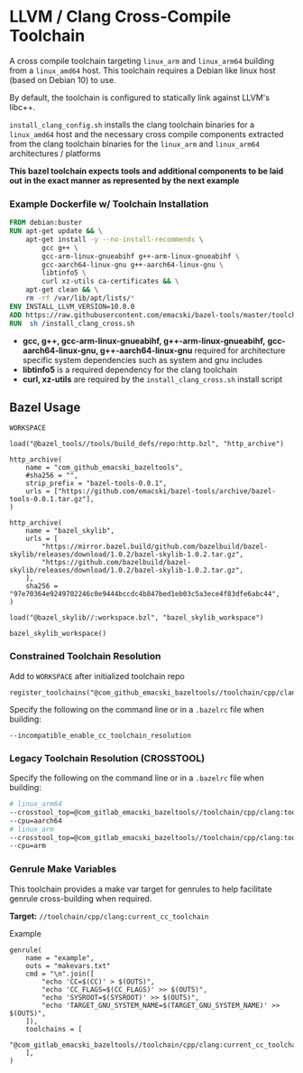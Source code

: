 # LLVM / Clang Cross-Compile Toolchain

A cross compile toolchain targeting `linux_arm` and `linux_arm64` building from
a `linux_amd64` host. This toolchain requires a Debian like linux host (based on
Debian 10) to use.

By default, the toolchain is configured to statically link against LLVM's libc++.

`install_clang_config.sh` installs the clang toolchain binaries for a `linux_amd64`
host and the necessary cross compile components extracted from the clang toolchain
binaries for the `linux_arm` and `linux_arm64` architectures / platforms

**This bazel toolchain expects tools and additional components to be laid out**
**in the exact manner as represented by the next example**

### Example Dockerfile w/ Toolchain Installation

```dockerfile
FROM debian:buster
RUN apt-get update && \
    apt-get install -y --no-install-recommends \
        gcc g++ \
        gcc-arm-linux-gnueabihf g++-arm-linux-gnueabihf \
        gcc-aarch64-linux-gnu g++-aarch64-linux-gnu \
        libtinfo5 \
        curl xz-utils ca-certificates && \
    apt-get clean && \
    rm -rf /var/lib/apt/lists/*
ENV INSTALL_LLVM_VERSION=10.0.0
ADD https://raw.githubusercontent.com/emacski/bazel-tools/master/toolchain/cpp/clang/install_clang_cross.sh /
RUN  sh /install_clang_cross.sh
```

 * **gcc, g++, gcc-arm-linux-gnueabihf, g++-arm-linux-gnueabihf,**
   **gcc-aarch64-linux-gnu, g++-aarch64-linux-gnu** required for architecture
   specific system dependencies such as system and gnu includes
 * **libtinfo5** is a required dependency for the clang toolchain
 * **curl, xz-utils** are required by the `install_clang_cross.sh` install script

## Bazel Usage

`WORKSPACE`
```
load("@bazel_tools//tools/build_defs/repo:http.bzl", "http_archive")

http_archive(
    name = "com_github_emacski_bazeltools",
    #sha256 = "",
    strip_prefix = "bazel-tools-0.0.1",
    urls = ["https://github.com/emacski/bazel-tools/archive/bazel-tools-0.0.1.tar.gz"],
)

http_archive(
    name = "bazel_skylib",
    urls = [
        "https://mirror.bazel.build/github.com/bazelbuild/bazel-skylib/releases/download/1.0.2/bazel-skylib-1.0.2.tar.gz",
        "https://github.com/bazelbuild/bazel-skylib/releases/download/1.0.2/bazel-skylib-1.0.2.tar.gz",
    ],
    sha256 = "97e70364e9249702246c0e9444bccdc4b847bed1eb03c5a3ece4f83dfe6abc44",
)

load("@bazel_skylib//:workspace.bzl", "bazel_skylib_workspace")

bazel_skylib_workspace()
```

### Constrained Toolchain Resolution

Add to `WORKSPACE` after initialized toolchain repo
```
register_toolchains("@com_github_emacski_bazeltools//toolchain/cpp/clang:all")
```

Specify the following on the command line or in a `.bazelrc` file when building:
```
--incompatible_enable_cc_toolchain_resolution
```

### Legacy Toolchain Resolution (CROSSTOOL)

Specify the following on the command line or in a `.bazelrc` file when building:
```sh
# linux_arm64
--crosstool_top=@com_gitlab_emacski_bazeltools//toolchain/cpp/clang:toolchain
--cpu=aarch64
# linux_arm
--crosstool_top=@com_gitlab_emacski_bazeltools//toolchain/cpp/clang:toolchain
--cpu=arm
```

### Genrule Make Variables

This toolchain provides a make var target for genrules to help facilitate
genrule cross-building when required.

**Target:** `//toolchain/cpp/clang:current_cc_toolchain`

Example
```
genrule(
    name = "example",
    outs = "makevars.txt"
    cmd = "\n".join([
        "echo 'CC=$(CC)' > $(OUTS)",
        "echo 'CC_FLAGS=$(CC_FLAGS)' >> $(OUTS)",
        "echo 'SYSROOT=$(SYSROOT)' >> $(OUTS)",
        "echo 'TARGET_GNU_SYSTEM_NAME=$(TARGET_GNU_SYSTEM_NAME)' >> $(OUTS)",
    ]),
    toolchains = [
      "@com_gitlab_emacski_bazeltools//toolchain/cpp/clang:current_cc_toolchain"
    ],
)
```
